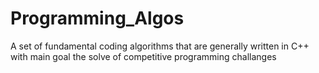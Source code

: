 # Programming_Algos
A set of fundamental coding algorithms that are generally written in C++ with main goal the solve of competitive programming challanges

